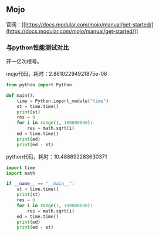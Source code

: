 ## Mojo

官网：[[https://docs.modular.com/mojo/manual/get-started/](https://docs.modular.com/mojo/manual/get-started/)]

### 与python性能测试对比

开一亿次根号。

mojo代码，耗时：2.86102294921875e-06

```python
from python import Python

def main():
    time = Python.import_module("time")
    st = time.time()
    print(st)
    res = 0
    for i in range(1, 100000000):
        res = math.sqrt(i)
    ed = time.time()
    print(ed)
    print(ed - st)
```

python代码，耗时：10.488692283630371

```python
import time
import math

if __name__ == "__main__":
    st = time.time()
    print(st)
    res = 0
    for i in range(1, 100000000):
        res = math.sqrt(i)
    ed = time.time()
    print(ed)
    print(ed - st)
```

